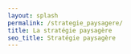 ```yaml
---
layout: splash
permalink: /strategie_paysagere/
title: La stratégie paysagère
seo_title: Stratégie paysagère
---
```

